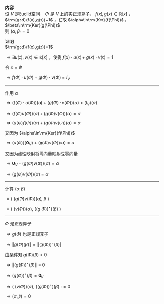 **内容**  
设 $V$ 是Euclid空间， $\Phi$ 是 $V$ 上的实正规算子， $f(x),g(x)\in\mathbb{R}[x]$ ，  
 $\rm{gcd}(f(x),g(x))=1$ ，任取 $\alpha\in\rm{Ker}(f(\Phi))$ ， $\beta\in\rm{Ker}(g(\Phi))$  
则 $(\alpha,\beta)=0$  
  
**证明**  
 $\rm{gcd}(f(x),g(x))=1$  
  
 $\Rightarrow\exists u(x),v(x)\in\mathbb{R}[x]$ ，使得 $f(x)\cdot u(x)+g(x)\cdot v(x)=1$  
  
令 $x=\Phi$  
  
 $\Rightarrow f(\Phi)\cdot u(\Phi)+g(\Phi)\cdot v(\Phi)=I_V$  
  
---  
  
作用 $\alpha$  
  
 $\Rightarrow (f(\Phi)\cdot u(\Phi))(\alpha)+(g(\Phi)\cdot v(\Phi))(\alpha)=(I_V)(\alpha)$  
  
 $\Rightarrow (f(\Phi)u(\Phi))(\alpha)+(g(\Phi)v(\Phi))(\alpha)=\alpha$  
  
 $\Rightarrow (u(\Phi)f(\Phi))(\alpha)+(g(\Phi)v(\Phi))(\alpha)=\alpha$  
  
又因为 $\alpha\in\rm{Ker}(f(\Phi))$  
  
 $\Rightarrow (u(\Phi))(\mathbf0_V)+(g(\Phi)v(\Phi))(\alpha)=\alpha$  
  
又因为线性映射将零向量映射成零向量  
  
 $\Rightarrow\mathbf0_V+(g(\Phi)v(\Phi))(\alpha)=\alpha$  
  
 $\Rightarrow(g(\Phi)v(\Phi))(\alpha)=\alpha$  
  
---  
  
计算 $(\alpha,\beta)$  
  
 $=(\ (g(\Phi)v(\Phi))(\alpha),\ \beta\ )$  
  
 $=(\ (v(\Phi))(\alpha),\ ((g(\Phi))^\star)(\beta)\ )$  
  
---  
  
 $\Phi$ 是正规算子  
  
 $\Rightarrow g(\Phi)$ 也是正规算子  
  
 $\Rightarrow\Vert g(\Phi)(\beta)\Vert=\Vert (g(\Phi))^\star(\beta)\Vert$  
  
由条件知 $g(\Phi)(\beta)=0$  
  
 $\Rightarrow\Vert (g(\Phi))^\star(\beta)\Vert=0$  
  
 $\Rightarrow(g(\Phi))^\star(\beta)=\mathbf0_V$  
  
 $\Rightarrow(\ (v(\Phi))(\alpha),\ ((g(\Phi))^\star)(\beta)\ )=0$  
  
 $\Rightarrow(\alpha,\beta)=0$  
